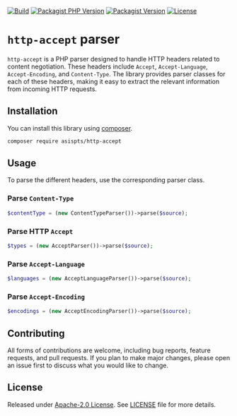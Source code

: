 [![Build](https://github.com/asispts/http-accept/actions/workflows/ci.yml/badge.svg)](https://github.com/asispts/http-accept/actions/workflows/ci.yml)
[![Packagist PHP Version](https://img.shields.io/packagist/dependency-v/asispts/http-accept/php)](https://packagist.org/packages/asispts/http-accept)
[![Packagist Version](https://img.shields.io/packagist/v/asispts/http-accept?label=stable)](https://packagist.org/packages/asispts/http-accept)
[![License](https://img.shields.io/github/license/asispts/http-accept)](./LICENSE)


# `http-accept` parser
`http-accept` is a PHP parser designed to handle HTTP headers related to content negotiation. These headers include `Accept`, `Accept-Language`, `Accept-Encoding`, and `Content-Type`. The library provides parser classes for each of these headers, making it easy to extract the relevant information from incoming HTTP requests.

## Installation
You can install this library using [composer](https://getcomposer.org/).
```bash
composer require asispts/http-accept
```

## Usage
To parse the different headers, use the corresponding parser class.

### Parse `Content-Type`
```php
$contentType = (new ContentTypeParser())->parse($source);
```

### Parse HTTP `Accept`
```php
$types = (new AcceptParser())->parse($source);
```

### Parse `Accept-Language`
```php
$languages = (new AcceptLanguageParser())->parse($source);
```

### Parse `Accept-Encoding`
```php
$encodings = (new AcceptEncodingParser())->parse($source);
```

## Contributing
All forms of contributions are welcome, including bug reports, feature requests, and pull requests. If you plan to make major changes, please open an issue first to discuss what you would like to change.

## License
Released under [Apache-2.0 License](https://opensource.org/licenses/Apache-2.0). See [LICENSE](./LICENSE) file for more details.
